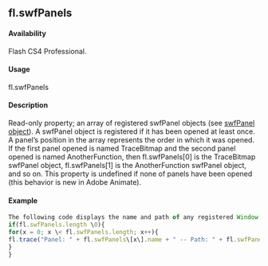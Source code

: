 ## fl.swfPanels

#### Availability

Flash CS4 Professional.

#### Usage

fl.swfPanels

#### Description

Read-only property; an array of registered swfPanel objects (see [swfPanel object](#_bookmark904)). A swfPanel object is registered if it has been opened at least once.
A panel’s position in the array represents the order in which it was opened. If the first panel opened is named TraceBitmap and the second panel opened is named AnotherFunction, then fl.swfPanels\[0\] is the TraceBitmap swfPanel object, fl.swfPanels\[1\] is the AnotherFunction swfPanel object, and so on.
This property is undefined if none of panels have been opened (this behavior is new in Adobe Animate).

#### Example

```javascript
The following code displays the name and path of any registered Window SWF panels in the Output panel:
if(fl.swfPanels.length \0){
for(x = 0; x \< fl.swfPanels.length; x++){
fl.trace("Panel: " + fl.swfPanels\[x\].name + " -- Path: " + fl.swfPanels\[x\].path);
}
}

```